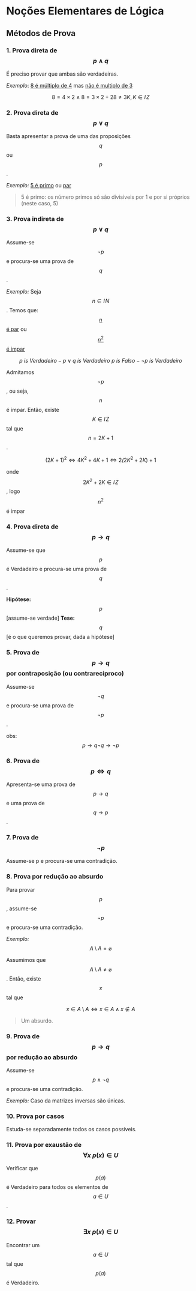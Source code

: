 # Noções Elementares de Lógica

## Métodos de Prova

### 1. Prova direta de $$p \land q$$

É preciso provar que ambas são verdadeiras.

*Exemplo*: [8 é múltiplo de 4](p) mas [não é multiplo de 3](q)

$$
8 = 4 \times 2
\land
8 = 3 \times 2 + 2
8 \neq 3K, K \in I\!Z
$$

### 2. Prova direta de $$p \lor q$$

Basta apresentar a prova de uma das proposições $$q$$ ou $$p$$.

*Exemplo:* [5 é primo](p) ou [par](q)

> 5 é primo: os número primos só são divisiveis por 1 e por si próprios (neste caso, 5)

### 3. Prova indireta de $$p \lor q$$

Assume-se $$\neg p$$ e procura-se uma prova de $$q$$.

*Exemplo:* Seja $$n \in I\!N$$. Temos que: [$$n$$ é par](p) ou [$$n^2$$ é impar](q)

$$ p\ is\ Verdadeiro - p \lor q\ is\ Verdadeiro \ p\ is\ Falso - \neg p\ is\ Verdadeiro $$

Admitamos $$\neg p$$, ou seja, $$n$$ é impar. Então, existe $$K \in I\!Z$$ tal que $$n= 2K+1$$.

$$
(2K+1)^2 \Leftrightarrow
4K^2+4K+1 \Leftrightarrow
2 \dot (2K^2+2K) + 1
$$

onde $$2K^2+2K \in I\!Z$$, logo $$n^2$$ é impar

### 4. Prova direta de $$p \to q$$

Assume-se que $$p$$ é Verdadeiro e procura-se uma prova de $$q$$.

**Hipótese:** $$p$$ [assume-se verdade]
**Tese:** $$q$$ [é o que queremos provar, dada a hipótese]

### 5. Prova de $$p \to q$$ por contraposição (ou contrareciproco)

Assume-se $$\neg q$$ e procura-se uma prova de $$\neg p$$.

obs: $$p \to q
\neg q \to \neg p$$

### 6. Prova de $$p \Leftrightarrow q$$

Apresenta-se uma prova de $$p \to q$$ e uma prova de $$q \to p$$.

### 7. Prova de $$\neg p$$

Assume-se p e procura-se uma contradição.

### 8. Prova por redução ao absurdo

Para provar $$p$$, assume-se $$\neg p$$ e procura-se uma contradição.

*Exemplo:* $$A\setminus A = \varnothing$$

Assumimos que $$A\setminus A \neq \varnothing$$. Então, existe $$x$$ tal que

$$
x \in A\setminus A \Leftrightarrow
x \in A \land x \notin A
$$

> Um absurdo.

### 9. Prova de $$p \to q$$ por redução ao absurdo

Assume-se $$p \land \neg q$$ e procura-se uma contradição.

*Exemplo:* Caso da matrizes inversas são únicas.

### 10. Prova por casos

Estuda-se separadamente todos os casos possíveis.

### 11. Prova por exaustão de $$\forall x \ p(x) \in U$$

Verificar que $$p(a)$$ é Verdadeiro para todos os elementos de $$a \in U$$.

### 12. Provar $$\exists x \ p(x) \in U$$

Encontrar um $$a \in U$$ tal que $$p(a)$$ é Verdadeiro.
